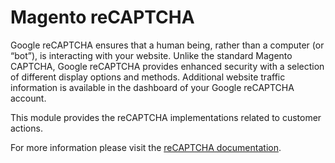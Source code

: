 # Magento reCAPTCHA

Google reCAPTCHA ensures that a human being, rather than a computer (or “bot”), is interacting with your website. Unlike the standard Magento CAPTCHA, Google reCAPTCHA provides enhanced security with a selection of different display options and methods. Additional website traffic information is available in the dashboard of your Google reCAPTCHA account.

This module provides the reCAPTCHA implementations related to customer actions.

For more information please visit the [reCAPTCHA documentation](https://experienceleague.adobe.com/en/docs/commerce-admin/systems/security/captcha/security-google-recaptcha).
